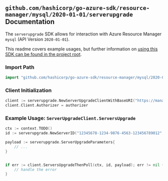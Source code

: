
## `github.com/hashicorp/go-azure-sdk/resource-manager/mysql/2020-01-01/serverupgrade` Documentation

The `serverupgrade` SDK allows for interaction with Azure Resource Manager `mysql` (API Version `2020-01-01`).

This readme covers example usages, but further information on [using this SDK can be found in the project root](https://github.com/hashicorp/go-azure-sdk/tree/main/docs).

### Import Path

```go
import "github.com/hashicorp/go-azure-sdk/resource-manager/mysql/2020-01-01/serverupgrade"
```


### Client Initialization

```go
client := serverupgrade.NewServerUpgradeClientWithBaseURI("https://management.azure.com")
client.Client.Authorizer = authorizer
```


### Example Usage: `ServerUpgradeClient.ServersUpgrade`

```go
ctx := context.TODO()
id := serverupgrade.NewServerID("12345678-1234-9876-4563-123456789012", "example-resource-group", "serverName")

payload := serverupgrade.ServerUpgradeParameters{
	// ...
}


if err := client.ServersUpgradeThenPoll(ctx, id, payload); err != nil {
	// handle the error
}
```
